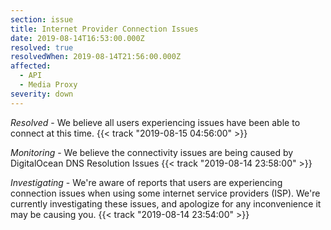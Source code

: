 ```yaml
---
section: issue
title: Internet Provider Connection Issues
date: 2019-08-14T16:53:00.000Z
resolved: true
resolvedWhen: 2019-08-14T21:56:00.000Z
affected:
  - API
  - Media Proxy
severity: down
---
```

_Resolved_ -
We believe all users experiencing issues have been able to connect at this time. {{< track "2019-08-15 04:56:00" >}}

_Monitoring_ - We believe the connectivity issues are being caused by DigitalOcean DNS Resolution Issues {{< track "2019-08-14 23:58:00" >}}

_Investigating_ - We're aware of reports that users are experiencing connection issues when using some internet service providers (ISP). We're currently investigating these issues, and apologize for any inconvenience it may be causing you. {{< track "2019-08-14 23:54:00" >}}
